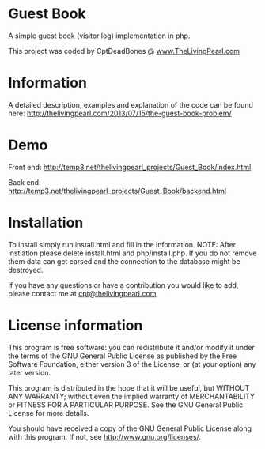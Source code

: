 Guest Book 
===========

A simple guest book (visitor log) implementation in php.

This project was coded by CptDeadBones @ www.TheLivingPearl.com 

Information 
============

A detailed description, examples and explanation of the code can be found here: http://thelivingpearl.com/2013/07/15/the-guest-book-problem/

Demo 
=====

Front end: http://temp3.net/thelivingpearl_projects/Guest_Book/index.html

Back end: http://temp3.net/thelivingpearl_projects/Guest_Book/backend.html

Installation 
=============

To install simply run install.html and fill in the information. NOTE: After instlation
please delete install.html and php/install.php. If you do not remove them data can get
earsed and the connection to the database might be destroyed.

If you have any questions or have a contribution you would like to add, please contact me
at cpt@thelivingpearl.com.

License information 
=====================

This program is free software: you can redistribute it and/or modify it under the terms of
the GNU General Public License as published by the Free Software Foundation, either
version 3 of the License, or (at your option) any later version.

This program is distributed in the hope that it will be useful, but WITHOUT ANY WARRANTY;
without even the implied warranty of MERCHANTABILITY or FITNESS FOR A PARTICULAR PURPOSE. 
See the GNU General Public License for more details.

You should have received a copy of the GNU General Public License along with this program.
 If not, see <http://www.gnu.org/licenses/>.
